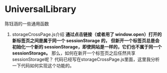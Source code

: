 # UniversalLibrary
陈钰涵的一些通用函数
1. storageCrossPage.js介绍
**通过点击链接（或者用了 window.open）打开的新标签页之间是属于同一个 sessionStorage 的，
但新开一个标签页总是会初始化一个新的 sessionStorage，即使网站是一样的，它们也不属于同一个 sessionStorage。**
那么，如何在新开一个标签页之后任然共享sessionStorage呢？
代码已经写在storageCrossPage.js里面，这里我分析一下代码如何实现这个功能的。